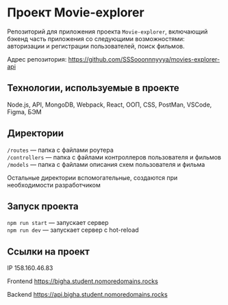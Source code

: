 # Проект Movie-explorer 
Репозиторий для приложения проекта `Movie-explorer`, включающий бэкенд часть приложения со следующими возможностями: авторизации и регистрации пользователей, поиск фильмов.

Адрес репозитория: https://github.com/SSSooonnnyyya/movies-explorer-api

## Технологии, используемые в проекте
Node.js, API, MongoDB, Webpack, React, ООП, CSS, PostMan, VSCode, Figma, БЭМ

## Директории

`/routes` — папка с файлами роутера  
`/controllers` — папка с файлами контроллеров пользователя и фильмов   
`/models` — папка с файлами описания схем пользователя и фильма  
  
Остальные директории вспомогательные, создаются при необходимости разработчиком

## Запуск проекта

`npm run start` — запускает сервер   
`npm run dev` — запускает сервер с hot-reload

## Ссылки на проект

IP 158.160.46.83

Frontend https://bigha.student.nomoredomains.rocks

Backend https://api.bigha.student.nomoredomains.rocks
